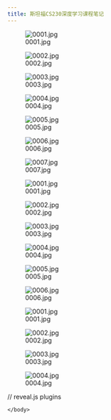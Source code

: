 ```yaml
---
title: 斯坦福CS230深度学习课程笔记
---
```



<html>
<head>
  <meta charset="utf-8">
  <meta name="generator" content="pandoc">
  <title>cs230-1</title>
  <meta name="apple-mobile-web-app-capable" content="yes">
  <meta name="apple-mobile-web-app-status-bar-style" content="black-translucent">
  <meta name="viewport" content="width=device-width, initial-scale=1.0, maximum-scale=1.0, user-scalable=no, minimal-ui">
  <link rel="stylesheet" href="https://unpkg.com/reveal.js@^4//dist/reset.css">
  <link rel="stylesheet" href="https://unpkg.com/reveal.js@^4//dist/reveal.css">
  <style>
    code{white-space: pre-wrap;}
    span.smallcaps{font-variant: small-caps;}
    span.underline{text-decoration: underline;}
    div.column{display: inline-block; vertical-align: top; width: 50%;}
    div.hanging-indent{margin-left: 1.5em; text-indent: -1.5em;}
    ul.task-list{list-style: none;}
    .display.math{display: block; text-align: center; margin: 0.5rem auto;}
  </style>
  <link rel="stylesheet" href="https://unpkg.com/reveal.js@^4//dist/theme/black.css" id="theme">
</head>
<body>
  <div class="reveal">
    <div class="slides">


<section>
<section id="section" class="title-slide slide level1">
<figure>
<img data-src="https://github.com/ShowMeAI-Hub/awesome-AI-courses-notes-cheatsheets/raw/main/CS230-Deep-Learning/Convolutional-Neural-Networks/image/0001.jpg" alt="0001.jpg" /><figcaption aria-hidden="true">0001.jpg</figcaption>
</figure>
</section>
<section id="section-1" class="slide level2">
<figure>
<img data-src="https://github.com/ShowMeAI-Hub/awesome-AI-courses-notes-cheatsheets/raw/main/CS230-Deep-Learning/Convolutional-Neural-Networks/image/0002.jpg" alt="0002.jpg" /><figcaption aria-hidden="true">0002.jpg</figcaption>
</figure>
</section>
<section id="section-2" class="slide level2">
<figure>
<img data-src="https://github.com/ShowMeAI-Hub/awesome-AI-courses-notes-cheatsheets/raw/main/CS230-Deep-Learning/Convolutional-Neural-Networks/image/0003.jpg" alt="0003.jpg" /><figcaption aria-hidden="true">0003.jpg</figcaption>
</figure>
</section>
<section id="section-3" class="slide level2">
<figure>
<img data-src="https://github.com/ShowMeAI-Hub/awesome-AI-courses-notes-cheatsheets/raw/main/CS230-Deep-Learning/Convolutional-Neural-Networks/image/0004.jpg" alt="0004.jpg" /><figcaption aria-hidden="true">0004.jpg</figcaption>
</figure>
</section>
<section id="section-4" class="slide level2">
<figure>
<img data-src="https://github.com/ShowMeAI-Hub/awesome-AI-courses-notes-cheatsheets/raw/main/CS230-Deep-Learning/Convolutional-Neural-Networks/image/0005.jpg" alt="0005.jpg" /><figcaption aria-hidden="true">0005.jpg</figcaption>
</figure>
</section>
<section id="section-5" class="slide level2">
<figure>
<img data-src="https://github.com/ShowMeAI-Hub/awesome-AI-courses-notes-cheatsheets/raw/main/CS230-Deep-Learning/Convolutional-Neural-Networks/image/0006.jpg" alt="0006.jpg" /><figcaption aria-hidden="true">0006.jpg</figcaption>
</figure>
</section>
<section id="section-6" class="slide level2">
<figure>
<img data-src="https://github.com/ShowMeAI-Hub/awesome-AI-courses-notes-cheatsheets/raw/main/CS230-Deep-Learning/Convolutional-Neural-Networks/image/0007.jpg" alt="0007.jpg" /><figcaption aria-hidden="true">0007.jpg</figcaption>
</figure>
</section></section>
<section>
<section id="section-7" class="title-slide slide level1">
<figure>
<img data-src="https://github.com/ShowMeAI-Hub/awesome-AI-courses-notes-cheatsheets/raw/main/CS230-Deep-Learning/Recurrent-Neural-Networks/image/0001.jpg" alt="0001.jpg" /><figcaption aria-hidden="true">0001.jpg</figcaption>
</figure>
</section>
<section id="section-8" class="slide level2">
<figure>
<img data-src="https://github.com/ShowMeAI-Hub/awesome-AI-courses-notes-cheatsheets/raw/main/CS230-Deep-Learning/Recurrent-Neural-Networks/image/0002.jpg" alt="0002.jpg" /><figcaption aria-hidden="true">0002.jpg</figcaption>
</figure>
</section>
<section id="section-9" class="slide level2">
<figure>
<img data-src="https://github.com/ShowMeAI-Hub/awesome-AI-courses-notes-cheatsheets/raw/main/CS230-Deep-Learning/Recurrent-Neural-Networks/image/0003.jpg" alt="0003.jpg" /><figcaption aria-hidden="true">0003.jpg</figcaption>
</figure>
</section>
<section id="section-10" class="slide level2">
<figure>
<img data-src="https://github.com/ShowMeAI-Hub/awesome-AI-courses-notes-cheatsheets/raw/main/CS230-Deep-Learning/Recurrent-Neural-Networks/image/0004.jpg" alt="0004.jpg" /><figcaption aria-hidden="true">0004.jpg</figcaption>
</figure>
</section>
<section id="section-11" class="slide level2">
<figure>
<img data-src="https://github.com/ShowMeAI-Hub/awesome-AI-courses-notes-cheatsheets/raw/main/CS230-Deep-Learning/Recurrent-Neural-Networks/image/0005.jpg" alt="0005.jpg" /><figcaption aria-hidden="true">0005.jpg</figcaption>
</figure>
</section>
<section id="section-12" class="slide level2">
<figure>
<img data-src="https://github.com/ShowMeAI-Hub/awesome-AI-courses-notes-cheatsheets/raw/main/CS230-Deep-Learning/Recurrent-Neural-Networks/image/0006.jpg" alt="0006.jpg" /><figcaption aria-hidden="true">0006.jpg</figcaption>
</figure>
</section></section>
<section>
<section id="section-13" class="title-slide slide level1">
<figure>
<img data-src="https://github.com/ShowMeAI-Hub/awesome-AI-courses-notes-cheatsheets/raw/main/CS230-Deep-Learning/Deep-Learning-Tips-and-Tricks/image/0001.jpg" alt="0001.jpg" /><figcaption aria-hidden="true">0001.jpg</figcaption>
</figure>
</section>
<section id="section-14" class="slide level2">
<figure>
<img data-src="https://github.com/ShowMeAI-Hub/awesome-AI-courses-notes-cheatsheets/raw/main/CS230-Deep-Learning/Deep-Learning-Tips-and-Tricks/image/0002.jpg" alt="0002.jpg" /><figcaption aria-hidden="true">0002.jpg</figcaption>
</figure>
</section>
<section id="section-15" class="slide level2">
<figure>
<img data-src="https://github.com/ShowMeAI-Hub/awesome-AI-courses-notes-cheatsheets/raw/main/CS230-Deep-Learning/Deep-Learning-Tips-and-Tricks/image/0003.jpg" alt="0003.jpg" /><figcaption aria-hidden="true">0003.jpg</figcaption>
</figure>
</section>
<section id="section-16" class="slide level2">
<figure>
<img data-src="https://github.com/ShowMeAI-Hub/awesome-AI-courses-notes-cheatsheets/raw/main/CS230-Deep-Learning/Deep-Learning-Tips-and-Tricks/image/0004.jpg" alt="0004.jpg" /><figcaption aria-hidden="true">0004.jpg</figcaption>
</figure>
</section></section>
    </div>
  </div>

  <script src="https://unpkg.com/reveal.js@^4//dist/reveal.js"></script>

  // reveal.js plugins
  <script src="https://unpkg.com/reveal.js@^4//plugin/notes/notes.js"></script>
  <script src="https://unpkg.com/reveal.js@^4//plugin/search/search.js"></script>
  <script src="https://unpkg.com/reveal.js@^4//plugin/zoom/zoom.js"></script>

  <script>

      // Full list of configuration options available at:
      // https://revealjs.com/config/
      Reveal.initialize({
        // Push each slide change to the browser history
        history: true,

        // reveal.js plugins
        plugins: [
          RevealNotes,
          RevealSearch,
          RevealZoom
        ]
      });
    </script>
    </body>
</html>
